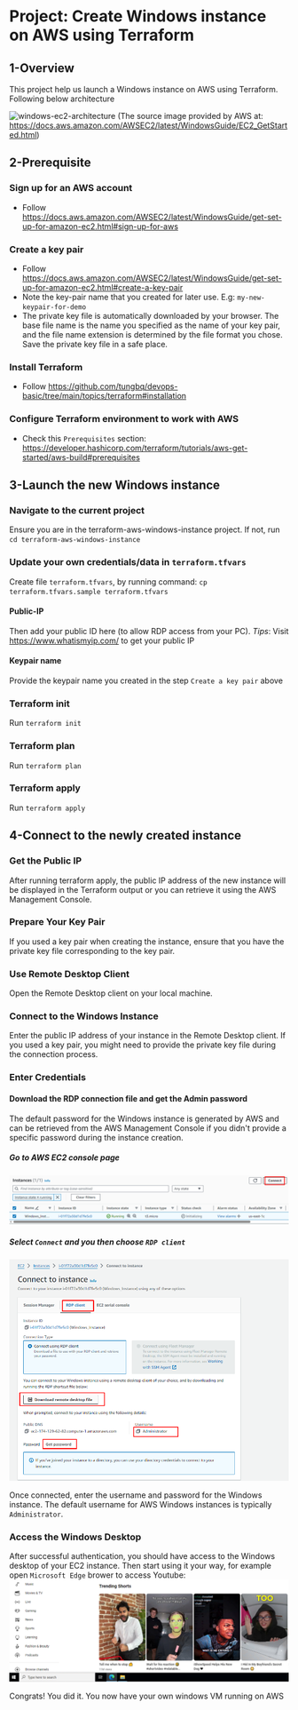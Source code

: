 # Project: Create Windows instance on AWS using Terraform

## 1-Overview

This project help us launch a Windows instance on AWS using Terraform. Following below architecture

![windows-ec2-architecture](https://docs.aws.amazon.com/images/AWSEC2/latest/WindowsGuide/images/overview_getting_started.png)
(The source image provided by AWS at: https://docs.aws.amazon.com/AWSEC2/latest/WindowsGuide/EC2_GetStarted.html)

## 2-Prerequisite

### Sign up for an AWS account

- Follow https://docs.aws.amazon.com/AWSEC2/latest/WindowsGuide/get-set-up-for-amazon-ec2.html#sign-up-for-aws

### Create a key pair

- Follow https://docs.aws.amazon.com/AWSEC2/latest/WindowsGuide/get-set-up-for-amazon-ec2.html#create-a-key-pair
- Note the key-pair name that you created for later use. E.g: `my-new-keypair-for-demo`
- The private key file is automatically downloaded by your browser. The base file name is the name you specified as the name of your key pair, and the file name extension is determined by the file format you chose. Save the private key file in a safe place.

### Install Terraform

- Follow https://github.com/tungbq/devops-basic/tree/main/topics/terraform#installation

### Configure Terraform environment to work with AWS

- Check this `Prerequisites` section: https://developer.hashicorp.com/terraform/tutorials/aws-get-started/aws-build#prerequisites

## 3-Launch the new Windows instance

### Navigate to the current project

Ensure you are in the terraform-aws-windows-instance project.
If not, run `cd terraform-aws-windows-instance`

### Update your own credentials/data in `terraform.tfvars`

Create file `terraform.tfvars`, by running command: `cp terraform.tfvars.sample terraform.tfvars`

#### Public-IP

Then add your public ID here (to allow RDP access from your PC).
_Tips_: Visit https://www.whatismyip.com/ to get your public IP

#### Keypair name

Provide the keypair name you created in the step `Create a key pair` above

### Terraform init

Run `terraform init`

### Terraform plan

Run `terraform plan`

### Terraform apply

Run `terraform apply`

## 4-Connect to the newly created instance

### Get the Public IP

After running terraform apply, the public IP address of the new instance will be displayed in the Terraform output or you can retrieve it using the AWS Management Console.

### Prepare Your Key Pair

If you used a key pair when creating the instance, ensure that you have the private key file corresponding to the key pair.

### Use Remote Desktop Client

Open the Remote Desktop client on your local machine.

### Connect to the Windows Instance

Enter the public IP address of your instance in the Remote Desktop client.
If you used a key pair, you might need to provide the private key file during the connection process.

### Enter Credentials

#### Download the RDP connection file and get the Admin password

The default password for the Windows instance is generated by AWS and can be retrieved from the AWS Management Console if you didn't provide a specific password during the instance creation.

##### Go to AWS EC2 console page

![connect_to_ec2](./asset/connect_to_ec2.png)

##### Select `Connect` and you then choose `RDP client`

![RDP_connect_guide](./asset/RDP_connect_guide.png)

Once connected, enter the username and password for the Windows instance.
The default username for AWS Windows instances is typically `Administrator`.

### Access the Windows Desktop

After successful authentication, you should have access to the Windows desktop of your EC2 instance.
Then start using it your way, for example open `Microsoft Edge` brower to access Youtube:
![window_access_success](./asset/window_access_success.png)

Congrats! You did it. You now have your own windows VM running on AWS
